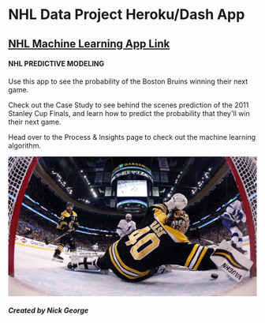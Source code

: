 # NHL Data Project Heroku/Dash App
## [NHL Machine Learning App Link](https://nhl-machine-learning.herokuapp.com/)

#### NHL PREDICTIVE MODELING

Use this app to see the probability of the Boston Bruins winning their next game.

Check out the Case Study to see behind the scenes prediction of the 2011 Stanley Cup Finals, and learn how to predict the probability that they'll win their next game.

Head over to the Process & Insights page to check out the machine learning algorithm.

<img src="https://github.com/npgeorge/NHL_Project/blob/master/assets/tuuk.jpg" alt="drawing" align="middle" width="800"/>

##### Created by Nick George
